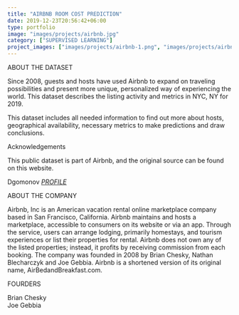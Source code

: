 ```yaml
---
title: "AIRBNB ROOM COST PREDICTION"
date: 2019-12-23T20:56:42+06:00
type: portfolio
image: "images/projects/airbnb.jpg"
category: ["SUPERVISED LEARNING"]
project_images: ["images/projects/airbnb-1.png", "images/projects/airbnb-2.png"]
---
```


ABOUT THE DATASET

Since 2008, guests and hosts have used Airbnb to expand on traveling possibilities and present more unique, personalized way of experiencing the world. This dataset describes the listing activity and metrics in NYC, NY for 2019.

This dataset includes all needed information to find out more about hosts, geographical availability, necessary metrics to make predictions and draw conclusions.

Acknowledgements

This public dataset is part of Airbnb, and the original source can be found on this website.

Dgomonov *[PROFILE]("https://www.kaggle.com/dgomonov")*

ABOUT THE COMPANY

Airbnb, Inc  is an American vacation rental online marketplace company based in San Francisco, California. Airbnb maintains and hosts a marketplace, accessible to consumers on its website or via an app. Through the service, users can arrange lodging, primarily homestays, and tourism experiences or list their properties for rental. Airbnb does not own any of the listed properties; instead, it profits by receiving commission from each booking. The company was founded in 2008 by Brian Chesky, Nathan Blecharczyk and Joe Gebbia. Airbnb is a shortened version of its original name, AirBedandBreakfast.com.

FOURDERS

Brian Chesky \
Joe Gebbia
